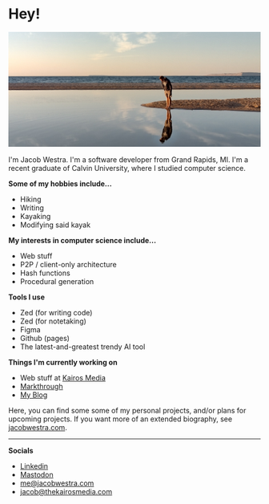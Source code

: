 # Hey!

![Me](https://github.com/jbwx/jbwx/blob/2ce27be04529786ccab4b0ac8e35c7bb07ee727f/me.jpg)

I'm Jacob Westra. I'm a software developer from Grand Rapids, MI. I'm a recent graduate of Calvin University, where I studied computer science.

**Some of my hobbies include...**
-   Hiking
-   Writing
-   Kayaking
-   Modifying said kayak

**My interests in computer science include...**
- Web stuff
- P2P / client-only architecture
- Hash functions
- Procedural generation

**Tools I use**
-   Zed (for writing code)
-   Zed (for notetaking)
-   Figma
-   Github (pages)
-   The latest-and-greatest trendy AI tool

**Things I'm currently working on**
- Web stuff at [Kairos Media](https://thekairosmedia.com/)
- [Markthrough](https://github.com/markthrough/markthrough.github.io)
- [My Blog](https://jacobwestra.com/blog)

Here, you can find some some of my personal projects, and/or plans for upcoming projects. If you want more of an extended biography, see [jacobwestra.com](https://jacobwestra.com/).

---

**Socials**

- [Linkedin](https://www.linkedin.com/in/jbwx/)
- [Mastodon](https://mastodon.social/@jbwx)
- [me@jacobwestra.com](mailto:me@jacobwestra.com)
- [jacob@thekairosmedia.com](mailto:jacob@thekairosmedia.com)
